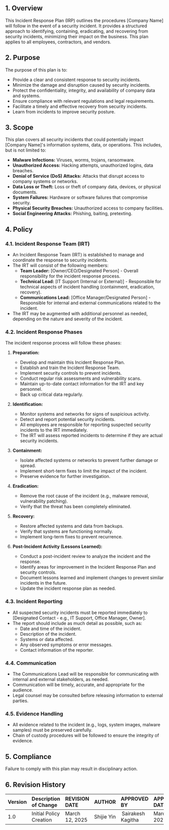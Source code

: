 ## 1. Overview

This Incident Response Plan (IRP) outlines the procedures [Company Name] will follow in the event of a security incident. It provides a structured approach to identifying, containing, eradicating, and recovering from security incidents, minimizing their impact on the business. This plan applies to all employees, contractors, and vendors.

## 2. Purpose

The purpose of this plan is to:

*   Provide a clear and consistent response to security incidents.
*   Minimize the damage and disruption caused by security incidents.
*   Protect the confidentiality, integrity, and availability of company data and systems.
*   Ensure compliance with relevant regulations and legal requirements.
*   Facilitate a timely and effective recovery from security incidents.
*   Learn from incidents to improve security posture.

## 3. Scope

This plan covers all security incidents that could potentially impact [Company Name]'s information systems, data, or operations. This includes, but is not limited to:

*   **Malware Infections:** Viruses, worms, trojans, ransomware.
*   **Unauthorized Access:** Hacking attempts, unauthorized logins, data breaches.
*   **Denial of Service (DoS) Attacks:** Attacks that disrupt access to company systems or networks.
*   **Data Loss or Theft:** Loss or theft of company data, devices, or physical documents.
*   **System Failures:** Hardware or software failures that compromise security.
*   **Physical Security Breaches:** Unauthorized access to company facilities.
*   **Social Engineering Attacks:** Phishing, baiting, pretexting.

## 4. Policy

### 4.1. Incident Response Team (IRT)

*   An Incident Response Team (IRT) is established to manage and coordinate the response to security incidents.
*   The IRT will consist of the following members:
    *   **Team Leader:** [Owner/CEO/Designated Person] - Overall responsibility for the incident response process.
    *   **Technical Lead:** [IT Support (Internal or External)] - Responsible for technical aspects of incident handling (containment, eradication, recovery).
    *   **Communications Lead:** [Office Manager/Designated Person] - Responsible for internal and external communications related to the incident.
*  The IRT may be augmented with additional personnel as needed, depending on the nature and severity of the incident.

### 4.2. Incident Response Phases

The incident response process will follow these phases:

1.  **Preparation:**
    *   Develop and maintain this Incident Response Plan.
    *   Establish and train the Incident Response Team.
    *   Implement security controls to prevent incidents.
    *   Conduct regular risk assessments and vulnerability scans.
    *   Maintain up-to-date contact information for the IRT and key personnel.
    * Back up critical data regularly.

2.  **Identification:**
    *   Monitor systems and networks for signs of suspicious activity.
    *   Detect and report potential security incidents.
    *   All employees are responsible for reporting suspected security incidents to the IRT immediately.
    *   The IRT will assess reported incidents to determine if they are actual security incidents.

3.  **Containment:**
    *   Isolate affected systems or networks to prevent further damage or spread.
    *   Implement short-term fixes to limit the impact of the incident.
    *   Preserve evidence for further investigation.

4.  **Eradication:**
    *   Remove the root cause of the incident (e.g., malware removal, vulnerability patching).
    *   Verify that the threat has been completely eliminated.

5.  **Recovery:**
    *   Restore affected systems and data from backups.
    *   Verify that systems are functioning normally.
    *   Implement long-term fixes to prevent recurrence.

6.  **Post-Incident Activity (Lessons Learned):**
    *   Conduct a post-incident review to analyze the incident and the response.
    *   Identify areas for improvement in the Incident Response Plan and security controls.
    *   Document lessons learned and implement changes to prevent similar incidents in the future.
    * Update the incident response plan as needed.

### 4.3. Incident Reporting

*   All suspected security incidents must be reported immediately to [Designated Contact - e.g., IT Support, Office Manager, Owner].
*   The report should include as much detail as possible, such as:
    *   Date and time of the incident.
    *   Description of the incident.
    *   Systems or data affected.
    *   Any observed symptoms or error messages.
    *   Contact information of the reporter.

### 4.4. Communication

*   The Communications Lead will be responsible for communicating with internal and external stakeholders, as needed.
*   Communication will be timely, accurate, and appropriate for the audience.
*   Legal counsel may be consulted before releasing information to external parties.

### 4.5. Evidence Handling

*   All evidence related to the incident (e.g., logs, system images, malware samples) must be preserved carefully.
*   Chain of custody procedures will be followed to ensure the integrity of evidence.

## 5. Compliance

Failure to comply with this plan may result in disciplinary action.

## 6. Revision History

| Version | Description of Change       | REVISION DATE              | AUTHOR  | APPROVED BY |APPROVED DATE|
| :------ | :---------- | :----------------- | :-------------------- |:-------------------- |:-------------------- |
| 1.0     | Initial Policy Creation |March 12, 2025  | Shijie Yin | Sairakesh Kagitha |March 20, 2025|

